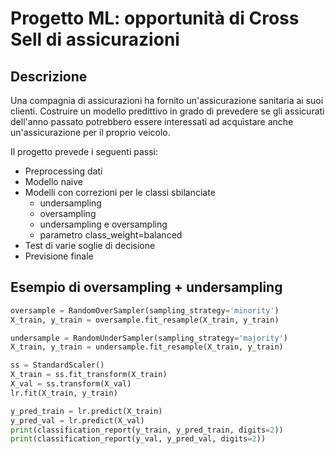 # Progetto ML: opportunità di Cross Sell di assicurazioni

## Descrizione
Una compagnia di assicurazioni ha fornito un'assicurazione sanitaria ai suoi clienti. Costruire un modello predittivo in grado di prevedere se gli assicurati dell'anno passato potrebbero essere interessati ad acquistare anche un'assicurazione per il proprio veicolo.  

Il progetto prevede i seguenti passi:

* Preprocessing dati
* Modello naive
* Modelli con correzioni per le classi sbilanciate
  *   undersampling
  *    oversampling
  *    undersampling e oversampling
  *    parametro class_weight=balanced
* Test di varie soglie di decisione
* Previsione finale

## Esempio di oversampling + undersampling
  ```python
  oversample = RandomOverSampler(sampling_strategy='minority')
  X_train, y_train = oversample.fit_resample(X_train, y_train)
  
  undersample = RandomUnderSampler(sampling_strategy='majority')
  X_train, y_train = undersample.fit_resample(X_train, y_train)
  
  ss = StandardScaler()
  X_train = ss.fit_transform(X_train)
  X_val = ss.transform(X_val)
  lr.fit(X_train, y_train)
  
  y_pred_train = lr.predict(X_train)
  y_pred_val = lr.predict(X_val)
  print(classification_report(y_train, y_pred_train, digits=2))
  print(classification_report(y_val, y_pred_val, digits=2))
```
